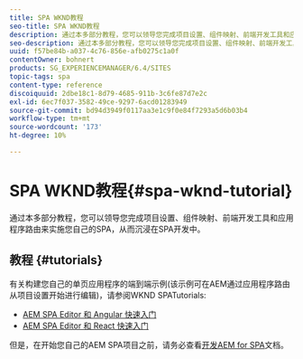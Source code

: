 ```yaml
---
title: SPA WKND教程
seo-title: SPA WKND教程
description: 通过本多部分教程，您可以领导您完成项目设置、组件映射、前端开发工具和应用程序路由来实施您自己的SPA，从而沉浸在SPA开发中。
seo-description: 通过本多部分教程，您可以领导您完成项目设置、组件映射、前端开发工具和应用程序路由来实施您自己的SPA，从而沉浸在SPA开发中。
uuid: f57be84b-a037-4c76-856e-afb0275c1a0f
contentOwner: bohnert
products: SG_EXPERIENCEMANAGER/6.4/SITES
topic-tags: spa
content-type: reference
discoiquuid: 2dbe18c1-8d79-4685-911b-3c6fe87d7e2c
exl-id: 6ec7f037-3582-49ce-9297-6acd01283949
source-git-commit: bd94d3949f0117aa3e1c9f0e84f7293a5d6b03b4
workflow-type: tm+mt
source-wordcount: '173'
ht-degree: 10%

---
```


# SPA WKND教程{#spa-wknd-tutorial}

通过本多部分教程，您可以领导您完成项目设置、组件映射、前端开发工具和应用程序路由来实施您自己的SPA，从而沉浸在SPA开发中。

## 教程 {#tutorials}

有关构建您自己的单页应用程序的端到端示例(该示例可在AEM通过应用程序路由从项目设置开始进行编辑)，请参阅WKND SPATutorials:

* [AEM SPA Editor 和 Angular 快速入门](https://docs.adobe.com/content/help/en/experience-manager-learn/spa-angular-tutorial/overview.html)
* [AEM SPA Editor 和 React 快速入门](https://docs.adobe.com/content/help/en/experience-manager-learn/spa-react-tutorial/overview.html)

但是，在开始您自己的AEM SPA项目之前，请务必查看[开发AEM for SPA](/help/sites-developing/spa-architecture.md)文档。
